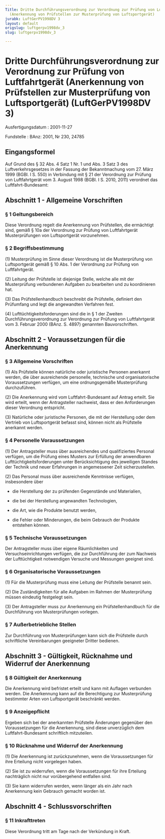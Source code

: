 ```yaml
---
Title: Dritte Durchführungsverordnung zur Verordnung zur Prüfung von Luftfahrtgerät
  (Anerkennung von Prüfstellen zur Musterprüfung von Luftsportgerät)
jurabk: LuftGerPV1998DV 3
layout: default
origslug: luftgerpv1998dv_3
slug: luftgerpv1998dv_3

---
```


# Dritte Durchführungsverordnung zur Verordnung zur Prüfung von Luftfahrtgerät (Anerkennung von Prüfstellen zur Musterprüfung von Luftsportgerät) (LuftGerPV1998DV 3)

Ausfertigungsdatum
:   2001-11-27

Fundstelle
:   BAnz: 2001, Nr 230, 24785



## Eingangsformel

Auf Grund des § 32 Abs. 4 Satz 1 Nr. 1 und Abs. 3 Satz 3 des
Luftverkehrsgesetzes in der Fassung der Bekanntmachung vom 27. März
1999 (BGBl. I S. 550) in Verbindung mit § 21 der Verordnung zur
Prüfung von Luftfahrtgerät vom 3. August 1998 (BGBl. I S. 2010, 2011)
verordnet das Luftfahrt-Bundesamt:


## Abschnitt 1 - Allgemeine Vorschriften



### § 1 Geltungsbereich

Diese Verordnung regelt die Anerkennung von Prüfstellen, die
ermächtigt sind, gemäß § 10a der Verordnung zur Prüfung von
Luftfahrtgerät Musterprüfungen von Luftsportgerät vorzunehmen.


### § 2 Begriffsbestimmung

(1) Musterprüfung im Sinne dieser Verordnung ist die Musterprüfung von
Luftsportgerät gemäß § 10 Abs. 1 der Verordnung zur Prüfung von
Luftfahrtgerät.

(2) Leitung der Prüfstelle ist diejenige Stelle, welche alle mit der
Musterprüfung verbundenen Aufgaben zu bearbeiten und zu koordinieren
hat.

(3) Das Prüfstellenhandbuch beschreibt die Prüfstelle, definiert den
Prüfumfang und legt die angewandten Verfahren fest.

(4) Lufttüchtigkeitsforderungen sind die in § 1 der Zweiten
Durchführungsverordnung zur Verordnung zur Prüfung von Luftfahrtgerät
vom 3. Februar 2000 (BAnz. S. 4897) genannten Bauvorschriften.


## Abschnitt 2 - Voraussetzungen für die Anerkennung



### § 3 Allgemeine Vorschriften

(1) Als Prüfstelle können natürliche oder juristische Personen
anerkannt werden, die über ausreichende personelle, technische und
organisatorische Voraussetzungen verfügen, um eine ordnungsgemäße
Musterprüfung durchzuführen.

(2) Die Anerkennung wird vom Luftfahrt-Bundesamt auf Antrag erteilt.
Sie wird erteilt, wenn der Antragsteller nachweist, dass er den
Anforderungen dieser Verordnung entspricht.

(3) Natürliche oder juristische Personen, die mit der Herstellung oder
dem Vertrieb von Luftsportgerät befasst sind, können nicht als
Prüfstelle anerkannt werden.


### § 4 Personelle Voraussetzungen

(1) Der Antragsteller muss über ausreichendes und qualifiziertes
Personal verfügen, um die Prüfung eines Musters zur Erfüllung der
anwendbaren Lufttüchtigkeitsforderungen unter Berücksichtigung des
jeweiligen Standes der Technik und neuer Erfahrungen in angemessener
Zeit sicherzustellen.

(2) Das Personal muss über ausreichende Kenntnisse verfügen,
insbesondere über

-   die Herstellung der zu prüfenden Gegenstände und Materialien,


-   die bei der Herstellung angewandten Technologien,


-   die Art, wie die Produkte benutzt werden,


-   die Fehler oder Minderungen, die beim Gebrauch der Produkte entstehen
    können.





### § 5 Technische Voraussetzungen

Der Antragsteller muss über eigene Räumlichkeiten und
Versuchseinrichtungen verfügen, die zur Durchführung der zum Nachweis
der Lufttüchtigkeit notwendigen Versuche und Messungen geeignet sind.


### § 6 Organisatorische Voraussetzungen

(1) Für die Musterprüfung muss eine Leitung der Prüfstelle benannt
sein.

(2) Die Zuständigkeiten für alle Aufgaben im Rahmen der Musterprüfung
müssen eindeutig festgelegt sein.

(3) Der Antragsteller muss zur Anerkennung ein Prüfstellenhandbuch für
die Durchführung von Musterprüfungen vorlegen.


### § 7 Außerbetriebliche Stellen

Zur Durchführung von Musterprüfungen kann sich die Prüfstelle durch
schriftliche Vereinbarungen geeigneter Dritter bedienen.


## Abschnitt 3 - Gültigkeit, Rücknahme und Widerruf der Anerkennung



### § 8 Gültigkeit der Anerkennung

Die Anerkennung wird befristet erteilt und kann mit Auflagen verbunden
werden. Die Anerkennung kann auf die Berechtigung zur Musterprüfung
bestimmter Arten von Luftsportgerät beschränkt werden.


### § 9 Anzeigepflicht

Ergeben sich bei der anerkannten Prüfstelle Änderungen gegenüber den
Voraussetzungen für die Anerkennung, sind diese unverzüglich dem
Luftfahrt-Bundesamt schriftlich mitzuteilen.


### § 10 Rücknahme und Widerruf der Anerkennung

(1) Die Anerkennung ist zurückzunehmen, wenn die Voraussetzungen für
ihre Erteilung nicht vorgelegen haben.

(2) Sie ist zu widerrufen, wenn die Voraussetzungen für ihre Erteilung
nachträglich nicht nur vorübergehend entfallen sind.

(3) Sie kann widerrufen werden, wenn länger als ein Jahr nach
Anerkennung kein Gebrauch gemacht worden ist.


## Abschnitt 4 - Schlussvorschriften



### § 11 Inkrafttreten

Diese Verordnung tritt am Tage nach der Verkündung in Kraft.

